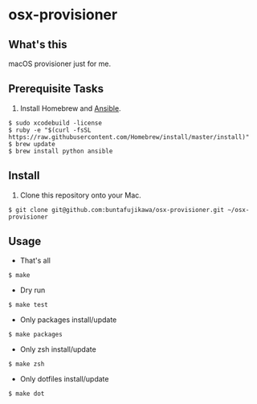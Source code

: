 # osx-provisioner

## What's this

macOS provisioner just for me.


## Prerequisite Tasks

1. Install Homebrew and [Ansible](https://docs.ansible.com/ansible/latest/index.html).

```
$ sudo xcodebuild -license
$ ruby -e "$(curl -fsSL https://raw.githubusercontent.com/Homebrew/install/master/install)"
$ brew update
$ brew install python ansible
```


## Install

1. Clone this repository onto your Mac.

```
$ git clone git@github.com:buntafujikawa/osx-provisioner.git ~/osx-provisioner
```


## Usage

- That's all
```
$ make
```

- Dry run

```
$ make test
```

- Only packages install/update

```
$ make packages
```

- Only zsh install/update

```
$ make zsh
```

- Only dotfiles install/update

```
$ make dot
```

